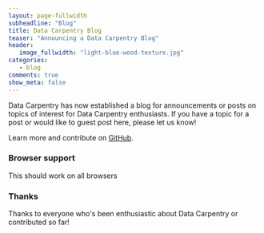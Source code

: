 ```yaml
---
layout: page-fullwidth
subheadline: "Blog"
title: Data Carpentry Blog
teaser: "Announcing a Data Carpentry Blog"
header:
   image_fullwidth: "light-blue-wood-texture.jpg"
categories:
   - blog
comments: true
show_meta: false
---
```


Data Carpentry has now established a blog for announcements or posts on topics of interest for Data Carpentry enthusiasts. If you have a topic for a post or would like to guest post here, please let us know!

Learn more and contribute on [GitHub](https://github.com/datacarpentry).


### Browser support

This should work on all browsers

### Thanks

Thanks to everyone who's been enthusiastic about Data Carpentry or contributed so far!

